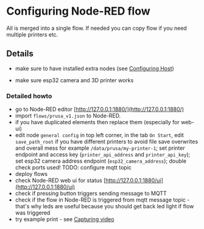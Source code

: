 # Configuring Node-RED flow

All is merged into a single flow.
If needed you can copy flow if you need multiple printers etc.

## Details

- make sure to have installed extra nodes
  (see [Configuring Host](Configuring.host.md))

- make sure esp32 camera and 3D printer works

### Detailed howto

- go to Node-RED editor [http://127.0.0.1:1880/](http://127.0.0.1:1880/)
- import `flows/prusa_v1.json` to Node-RED.
- if you have duplicated elements then replace them (especially for web-ui)
- edit node `general config` in top left corner, in the tab `On Start`,
  edit `save_path_root` if you have different printers to avoid file save overwrites and overall mess
  for example `/data/prusa/my-printer-1`;
  set printer endpoint and access key (`printer_api_address` and `printer_api_key`);
  set esp32 camera address endpoint (`esp32_camera_address`);
  double check ports used!
  TODO: configure mqtt topic
- deploy flows
- check Node-RED web ui for status [http://127.0.0.1:1880/ui](http://127.0.0.1:1880/ui)
- check if pressing button triggers sending message to MQTT
- check if the flow in Node-RED is triggered from mqtt message topic - that's why leds are useful
  because you should get back led light if flow was triggered
- try example print - see [Capturing video](Capturing.video.md)
